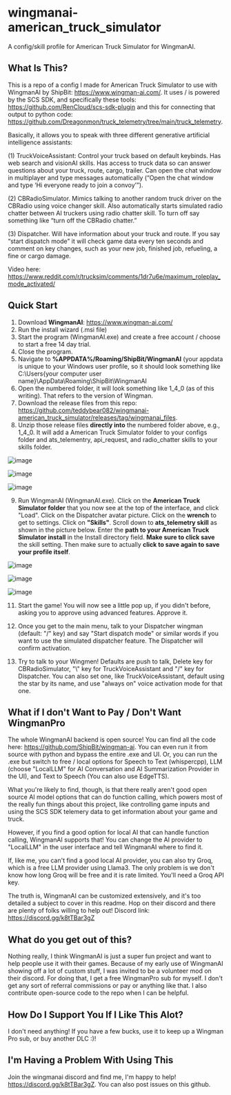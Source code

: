 # wingmanai-american_truck_simulator
 A config/skill profile for American Truck Simulator for WingmanAI.

## What Is This?
This is a repo of a config I made for American Truck Simulator to use with WingmanAI by ShipBit: https://www.wingman-ai.com/.  It uses / is powered by the SCS SDK, and specifically these tools: https://github.com/RenCloud/scs-sdk-plugin and this for connecting that output to python code: https://github.com/Dreagonmon/truck_telemetry/tree/main/truck_telemetry.

Basically, it allows you to speak with three different generative artificial intelligence assistants:

(1) TruckVoiceAssistant: Control your truck based on default keybinds.  Has web search and visionAI skills.  Has access to truck data so can answer questions about your truck, route, cargo, trailer. Can open the chat window in multiplayer and type messages automatically (“Open the chat window and type ‘Hi everyone ready to join a convoy’”).

(2) CBRadioSimulator.  Mimics talking to another random truck driver on the CBRadio using voice changer skill.  Also automatically starts simulated radio chatter between AI truckers using radio chatter skill.  To turn off say something like “turn off the CBRadio chatter.”

(3) Dispatcher.  Will have information about your truck and route.  If you say “start dispatch mode” it will check game data every ten seconds and comment on key changes, such as your new job, finished job, refueling, a fine or cargo damage.

Video here: https://www.reddit.com/r/trucksim/comments/1dr7u6e/maximum_roleplay_mode_activated/

## Quick Start

1. Download **WingmanAI**: https://www.wingman-ai.com/
2. Run the install wizard (.msi file)
3. Start the program (WingmanAI.exe) and create a free account / choose to start a free 14 day trial.
4. Close the program.
5. Navigate to **%APPDATA%/Roaming/ShipBit/WingmanAI** (your appdata is unique to your Windows user profile, so it should look something like C:\Users\{your computer user name}\AppData\Roaming\ShipBit\WingmanAI
6. Open the numbered folder, it will look something like 1_4_0 (as of this writing).  That refers to the version of Wingman.
7. Download the release files from this repo: https://github.com/teddybear082/wingmanai-american_truck_simulator/releases/tag/wingmanai_files.
8. Unzip those release files **directly into** the numbered folder above, e.g., 1_4_0.  It will add a American Truck Simulator folder to your configs folder and ats_telementry, api_request, and radio_chatter skills to your skills folder.

![image](https://github.com/teddybear082/wingmanai-american_truck_simulator/assets/87204721/4ac17ccf-94aa-4b4c-969a-943a26761b1c)

![image](https://github.com/teddybear082/wingmanai-american_truck_simulator/assets/87204721/4fba2b41-609e-447d-836b-ee55e2639ef6)

![image](https://github.com/teddybear082/wingmanai-american_truck_simulator/assets/87204721/de84133b-21c1-4bb9-9ee8-5757afdb9812)



9. Run WingmanAI (WingmanAI.exe).  Click on the **American Truck Simulator folder** that you now see at the top of the interface, and click "Load".  Click on the Dispatcher avatar picture.  Click on the **wrench** to get to settings.  Click on **"Skills"**.  Scroll down to **ats_telemetry skill** as shown in the picture below. 
Enter the **path to your American Truck Simulator install** in the Install directory field.  **Make sure to click save** the skill setting.  Then make sure to actually **click to save again to save your profile itself**.

![image](https://github.com/teddybear082/wingmanai-american_truck_simulator/assets/87204721/6156e3f8-fad3-4fd1-ac38-4ba2fa911104)

![image](https://github.com/teddybear082/wingmanai-american_truck_simulator/assets/87204721/c7a61db2-5189-44dd-85ee-37297d65fcd9)

![image](https://github.com/teddybear082/wingmanai-american_truck_simulator/assets/87204721/4d35a4f7-45d6-4f7f-949e-db64bcd5d3eb)


11.	Start the game! You will now see a little pop up, if you didn't before, asking you to approve using advanced features.  Approve it.

12.	Once you get to the main menu, talk to your Dispatcher wingman (default: "/" key) and say "Start dispatch mode" or similar words if you want to use the simulated dispatcher feature.  The Dispatcher will confirm activation.

13. Try to talk to your Wingmen! Defaults are push to talk, Delete key for CBRadioSimulator, "\\" key for TruckVoiceAssistant and "/" key for Dispatcher.  You can also set one, like TruckVoiceAssistant, default using the star by its name, and use "always on" voice activation mode for that one.


## What if I don't Want to Pay / Don't Want WingmanPro

The whole WingmanAI backend is open source!  You can find all the code here: https://github.com/ShipBit/wingman-ai.  You can even run it from source with python and bypass the entire .exe and UI.  Or, you can run the .exe but switch to free / local options for Speech to Text (whispercpp), LLM (choose "LocalLLM" for AI Conversation and AI Summarization Provider in the UI), and Text to Speech (You can also use EdgeTTS).

What you're likely to find, though, is that there really aren't good open source AI model options that can do function calling, which powers most of the really fun things about this project, like controlling game inputs and using the SCS SDK telemery data to get information about your game and truck.  

However, if you find a good option for local AI that can handle function calling, WingmanAI supports that!  You can change the AI provider to "LocalLLM" in the user interface and tell WingmanAI where to find it.

If, like me, you can't find a good local AI provider, you can also try Groq, which is a free LLM provider using Llama3.  The only problem is we don't know how long Groq will be free and it is rate limited. You'll need a Groq API key.

The truth is, WingmanAI can be customized extensively, and it's too detailed a subject to cover in this readme.  Hop on their discord and there are plenty of folks willing to help out!  Discord link: https://discord.gg/k8tTBar3gZ


## What do you get out of this?

Nothing really, I think WingmanAI is just a super fun project and want to help people use it with their games.  Because of my early use of WingmanAI showing off a lot of custom stuff, I was invited to be a volunteer mod on their discord.  For doing that, I get a free WingmanPro sub for myself.  I don't get any sort of referral commissions or pay or anything like that.  I also contribute open-source code to the repo when I can be helpful.

## How Do I Support You If I Like This Alot?

I don't need anything! If you have a few bucks, use it to keep up a Wingman Pro sub, or buy another DLC :)!

## I'm Having a Problem With Using This

Join the wingmanai discord and find me, I'm happy to help! https://discord.gg/k8tTBar3gZ.  You can also post issues on this github.

